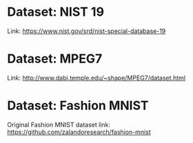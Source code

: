 # Dataset: NIST 19
Link:  https://www.nist.gov/srd/nist-special-database-19
# Dataset: MPEG7
Link: http://www.dabi.temple.edu/~shape/MPEG7/dataset.html
# Dataset: Fashion MNIST
Original Fashion MNIST dataset link: https://github.com/zalandoresearch/fashion-mnist

